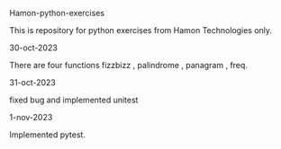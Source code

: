Hamon-python-exercises

 This is repository for python exercises from Hamon Technologies only. 

30-oct-2023

 There are four functions fizzbizz , palindrome , panagram , freq.

 31-oct-2023

  fixed bug and implemented unitest

 1-nov-2023

  Implemented pytest.
